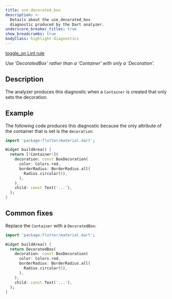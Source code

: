 ```yaml
---
title: use_decorated_box
description: >-
  Details about the use_decorated_box
  diagnostic produced by the Dart analyzer.
underscore_breaker_titles: true
show_breadcrumbs: true
bodyClass: highlight-diagnostics
---
```


<div class="tags">
  <a class="tag-label"
      href="/tools/linter-rules/use_decorated_box"
      title="Learn about the lint rule that enables this diagnostic."
      aria-label="Learn about the lint rule that enables this diagnostic."
      target="_blank">
    <span class="material-symbols" aria-hidden="true">toggle_on</span>
    <span>Lint rule</span>
  </a>
</div>

_Use 'DecoratedBox' rather than a 'Container' with only a 'Decoration'._

## Description

The analyzer produces this diagnostic when a `Container` is created that
only sets the decoration.

## Example

The following code produces this diagnostic because the only attribute of
the container that is set is the `decoration`:

```dart
import 'package:flutter/material.dart';

Widget buildArea() {
  return [!Container!](
    decoration: const BoxDecoration(
      color: Colors.red,
      borderRadius: BorderRadius.all(
        Radius.circular(5),
      ),
    ),
    child: const Text('...'),
  );
}
```

## Common fixes

Replace the `Container` with a `DecoratedBox`:

```dart
import 'package:flutter/material.dart';

Widget buildArea() {
  return DecoratedBox(
    decoration: const BoxDecoration(
      color: Colors.red,
      borderRadius: BorderRadius.all(
        Radius.circular(5),
      ),
    ),
    child: const Text('...'),
  );
}
```

